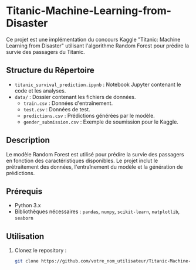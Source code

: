 # Titanic-Machine-Learning-from-Disaster

Ce projet est une implémentation du concours Kaggle "Titanic: Machine Learning from Disaster" utilisant l'algorithme Random Forest pour prédire la survie des passagers du Titanic. 

## Structure du Répertoire

- `titanic_survival_prediction.ipynb` : Notebook Jupyter contenant le code et les analyses.
- `data/` : Dossier contenant les fichiers de données.
  - `train.csv` : Données d'entraînement.
  - `test.csv` : Données de test.
  - `predictions.csv` : Prédictions générées par le modèle.
  - `gender_submission.csv` : Exemple de soumission pour le Kaggle.

## Description

Le modèle Random Forest est utilisé pour prédire la survie des passagers en fonction des caractéristiques disponibles. Le projet inclut le prétraitement des données, 
l'entraînement du modèle et la génération de prédictions. 

## Prérequis

- Python 3.x
- Bibliothèques nécessaires : `pandas`, `numpy`, `scikit-learn`, `matplotlib`, `seaborn`

## Utilisation

1. Clonez le repository :
   ```bash
   git clone https://github.com/votre_nom_utilisateur/Titanic-Machine-Learning-from-Disaster.git
